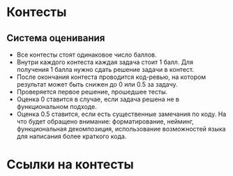 # Контесты

## Система оценивания

* Все контесты стоят одинаковое число баллов.
* Внутри каждого контеста каждая задача стоит 1 балл. Для получения 1 балла нужно сдать решение задачи в контест.
* После окончания контеста проводится код-ревью, на котором результат может быть снижен до 0 или 0.5 за задачу.
* Проверяется первое решение, прошедшее тесты.
* Оценка 0 ставится в случае, если задача решена не в функциональном подходе.
* Оценка 0.5 ставится, если есть существенные замечания по коду. На что будет обращено внимание: форматирование, нейминг, функциональная декомпозиция, использование возможностей языка для написания более краткого кода.

# Ссылки на контесты
